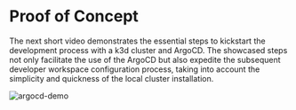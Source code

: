 # Proof of Concept

The next short video demonstrates the essential steps to kickstart the development process with a k3d cluster and ArgoCD. The showcased steps not only facilitate the use of the ArgoCD but also expedite the subsequent developer workspace configuration process, taking into account the simplicity and quickness of the local cluster installation.

![argocd-demo](https://github.com/bergshrund/AsciiArtify/assets/17909431/754e960c-046b-4089-92d9-4b3d0f2d3ddc)


